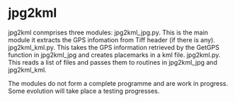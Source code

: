 # jpg2kml
jpg2kml conmprises three modules:
jpg2kml_jpg.py.  This is the main module it extracts the GPS infomation from Tiff header (if there is any).
jpg2kml_kml.py.  This takes the GPS information retrieved by the GetGPS function in jpg2kml_jpg and creates placemarks in a kml file.
jpg2kml.py.  This reads a list of files and passes them to routines in jpg2kml_jpg and jpg2kml_kml.

The modules do not form a complete programme and are work in progress.  Some evolution will take place a testing progresses.

